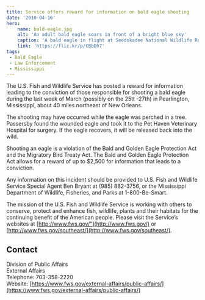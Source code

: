 ```yaml
---
title: Service offers reward for information on bald eagle shooting
date: '2010-04-16'
hero:
    name: bald-eagle.jpg
    alt: 'An adult bald eagle soars in front of a bright blue sky'
    caption: 'A bald eagle in flight at Seedskadee National Wildlife Refuge. Photo by Tom Koerner, USFWS.'
    link: 'https://flic.kr/p/CBbDh7'
tags:
 - Bald Eagle
 - Law Enforcement
 - Mississippi
---
```


The U.S. Fish and Wildlife Service has posted a reward for information leading to the conviction of those responsible for shooting a bald eagle during the last week of March (possibly on the 25tt -27th) in Pearlington, Mississippi, about 40 miles northeast of New Orleans.

The shooting may have occurred while the eagle was perched in a tree. Passersby found the wounded eagle and took it to the Pet Haven Veterinary Hospital for surgery. If the eagle recovers, it will be released back into the wild.

Shooting an eagle is a violation of the Bald and Golden Eagle Protection Act and the Migratory Bird Treaty Act. The Bald and Golden Eagle Protection Act allows for a reward of up to $2,500 for information that leads to a conviction.

Any information on this incident should be provided to U.S. Fish and Wildlife Service Special Agent Ben Bryant at (985) 882-3756, or the Mississippi Department of Wildlife, Fisheries, and Parks at 1-800-Be-Smart.

The mission of the U.S. Fish and Wildlife Service is working with others to conserve, protect and enhance fish, wildlife, plants and their habitats for the continuing benefit of the American people. Please visit the Service’s websites at [http://www.fws.gov/"](http://www.fws.gov/) or [http://www.fws.gov/southeast/](http://www.fws.gov/southeast/).

## Contact

Division of Public Affairs  
External Affairs  
Telephone: 703-358-2220  
Website: [https://www.fws.gov/external-affairs/public-affairs/](https://www.fws.gov/external-affairs/public-affairs/)
